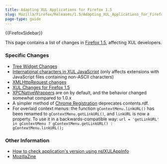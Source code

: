 ```yaml
---
title: Adapting XUL Applications for Firefox 1.5
slug: Mozilla/Firefox/Releases/1.5/Adapting_XUL_Applications_for_Firefox_1.5
page-type: guide
---
```


{{FirefoxSidebar}}

This page contains a list of changes in [Firefox 1.5](/en-US/docs/Mozilla/Firefox/Releases/1.5), affecting XUL developers.

### Specific Changes

- [Tree Widget Changes](/en-US/docs/Tree_Widget_Changes)
- [International characters in XUL JavaScript](/en-US/docs/International_characters_in_XUL_JavaScript) (only affects extensions with JavaScript files containing non-ASCII characters)
- [XMLHttpRequest changes](/en-US/docs/XMLHttpRequest_changes_for_Gecko1.8)
- [XUL Changes for Firefox 1.5](/en-US/docs/XUL_Changes_for_Firefox_1.5)
- [XPCNativeWrappers](/en-US/docs/XPCNativeWrapper) are on by default, and the behavior changed somewhat compared to 1.0.x
- A simpler method of [Chrome Registration](/en-US/docs/Chrome_Registration) deprecates contents.rdf.
- For overlaid context menus: the function `gContextMenu.linkURL()` has been renamed to `gContextMenu.getLinkURL()`, and `linkURL` is now a property. To use it in a backwards-compatible way:
  `url = 'getLinkURL' in gContextMenu ? gContextMenu.getLinkURL() : gContextMenu.linkURL();`

### Other Information

- [How to check application's version using nsIXULAppInfo](/en-US/docs/Using_nsIXULAppInfo)
- [MozillaZine](https://kb.mozillazine.org/Dev_:_Extensions_:_Cross-Version_Compatibility_Techniques)
